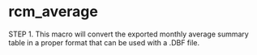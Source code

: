 # rcm_average
STEP 1. This macro will convert the exported monthly average summary table in a proper format that can be used with a .DBF file.
